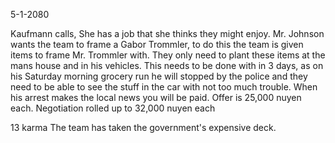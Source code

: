 5-1-2080

Kaufmann calls, She has a job that she thinks they might enjoy.
Mr. Johnson wants the team to frame a Gabor Trommler, to do this the team is given items to frame Mr. Trommler with. They only need to plant these items at the mans house and in his vehicles. This needs to be done with in 3 days, as on his Saturday morning grocery run he will stopped by the police and they need to be able to see the stuff in the car with not too much trouble. When his arrest makes the local news you will be paid. Offer is 25,000 nuyen each.
Negotiation rolled up to 32,000 nuyen each

13 karma
The team has taken the government's expensive deck.
